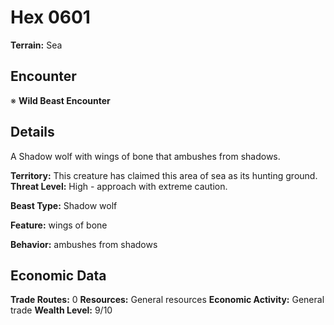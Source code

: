 # Hex 0601

**Terrain:** Sea

## Encounter
※ **Wild Beast Encounter**

## Details
A Shadow wolf with wings of bone that ambushes from shadows.

**Territory:** This creature has claimed this area of sea as its hunting ground.
**Threat Level:** High - approach with extreme caution.

**Beast Type:** Shadow wolf

**Feature:** wings of bone

**Behavior:** ambushes from shadows

## Economic Data
**Trade Routes:** 0
**Resources:** General resources
**Economic Activity:** General trade
**Wealth Level:** 9/10
